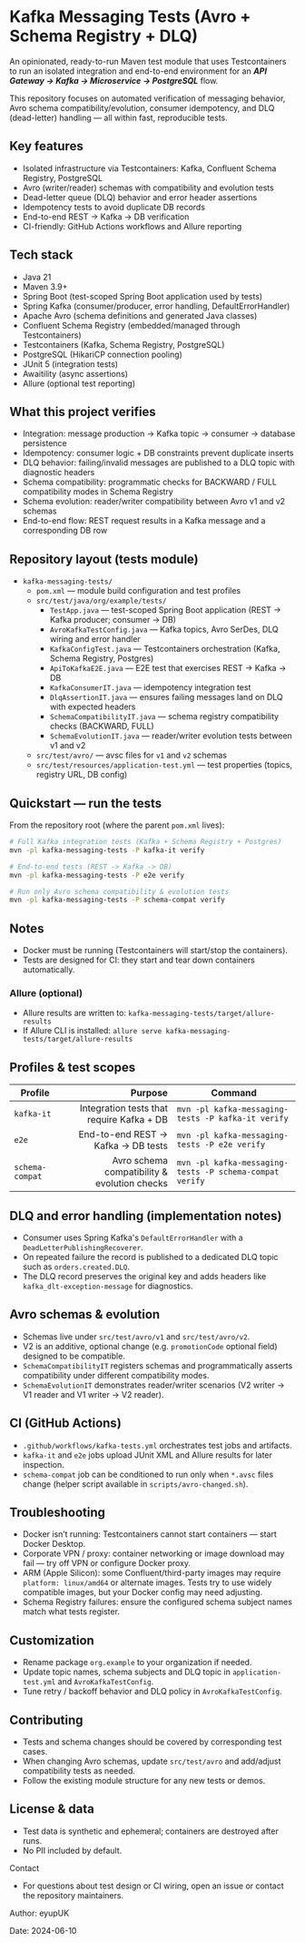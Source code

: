 # Kafka Messaging Tests (Avro + Schema Registry + DLQ)

An opinionated, ready-to-run Maven test module that uses Testcontainers to run an isolated integration and end-to-end environment for an **_API Gateway → Kafka → Microservice → PostgreSQL_** flow.

This repository focuses on automated verification of messaging behavior, Avro schema compatibility/evolution, consumer idempotency, and DLQ (dead-letter) handling — all within fast, reproducible tests.

## Key features
- Isolated infrastructure via Testcontainers: Kafka, Confluent Schema Registry, PostgreSQL
- Avro (writer/reader) schemas with compatibility and evolution tests
- Dead-letter queue (DLQ) behavior and error header assertions
- Idempotency tests to avoid duplicate DB records
- End-to-end REST → Kafka → DB verification
- CI-friendly: GitHub Actions workflows and Allure reporting


## Tech stack
- Java 21
- Maven 3.9+
- Spring Boot (test-scoped Spring Boot application used by tests)
- Spring Kafka (consumer/producer, error handling, DefaultErrorHandler)
- Apache Avro (schema definitions and generated Java classes)
- Confluent Schema Registry (embedded/managed through Testcontainers)
- Testcontainers (Kafka, Schema Registry, PostgreSQL)
- PostgreSQL (HikariCP connection pooling)
- JUnit 5 (integration tests)
- Awaitility (async assertions)
- Allure (optional test reporting)


## What this project verifies
- Integration: message production → Kafka topic → consumer → database persistence
- Idempotency: consumer logic + DB constraints prevent duplicate inserts
- DLQ behavior: failing/invalid messages are published to a DLQ topic with diagnostic headers
- Schema compatibility: programmatic checks for BACKWARD / FULL compatibility modes in Schema Registry
- Schema evolution: reader/writer compatibility between Avro v1 and v2 schemas
- End-to-end flow: REST request results in a Kafka message and a corresponding DB row


## Repository layout (tests module)
- `kafka-messaging-tests/`
  - `pom.xml` — module build configuration and test profiles
  - `src/test/java/org/example/tests/`
    - `TestApp.java` — test-scoped Spring Boot application (REST → Kafka producer; consumer → DB)
    - `AvroKafkaTestConfig.java` — Kafka topics, Avro SerDes, DLQ wiring and error handler
    - `KafkaConfigTest.java` — Testcontainers orchestration (Kafka, Schema Registry, Postgres)
    - `ApiToKafkaE2E.java` — E2E test that exercises REST → Kafka → DB
    - `KafkaConsumerIT.java` — idempotency integration test
    - `DlqAssertionIT.java` — ensures failing messages land on DLQ with expected headers
    - `SchemaCompatibilityIT.java` — schema registry compatibility checks (BACKWARD, FULL)
    - `SchemaEvolutionIT.java` — reader/writer evolution tests between v1 and v2
  - `src/test/avro/` — avsc files for `v1` and `v2` schemas
  - `src/test/resources/application-test.yml` — test properties (topics, registry URL, DB config)


## Quickstart — run the tests

From the repository root (where the parent `pom.xml` lives):

```bash
# Full Kafka integration tests (Kafka + Schema Registry + Postgres)
mvn -pl kafka-messaging-tests -P kafka-it verify

# End-to-end tests (REST -> Kafka -> DB)
mvn -pl kafka-messaging-tests -P e2e verify

# Run only Avro schema compatibility & evolution tests
mvn -pl kafka-messaging-tests -P schema-compat verify
```

## Notes
- Docker must be running (Testcontainers will start/stop the containers).
- Tests are designed for CI: they start and tear down containers automatically.


### Allure (optional)
- Allure results are written to: `kafka-messaging-tests/target/allure-results`
- If Allure CLI is installed: `allure serve kafka-messaging-tests/target/allure-results`


## Profiles & test scopes

| Profile | Purpose | Command |
|---|---:|---|
| `kafka-it` | Integration tests that require Kafka + DB | `mvn -pl kafka-messaging-tests -P kafka-it verify` |
| `e2e` | End-to-end REST → Kafka → DB tests | `mvn -pl kafka-messaging-tests -P e2e verify` |
| `schema-compat` | Avro schema compatibility & evolution checks | `mvn -pl kafka-messaging-tests -P schema-compat verify` |


## DLQ and error handling (implementation notes)
- Consumer uses Spring Kafka's `DefaultErrorHandler` with a `DeadLetterPublishingRecoverer`.
- On repeated failure the record is published to a dedicated DLQ topic such as `orders.created.DLQ`.
- The DLQ record preserves the original key and adds headers like `kafka_dlt-exception-message` for diagnostics.


## Avro schemas & evolution
- Schemas live under `src/test/avro/v1` and `src/test/avro/v2`.
- V2 is an additive, optional change (e.g. `promotionCode` optional field) designed to be compatible.
- `SchemaCompatibilityIT` registers schemas and programmatically asserts compatibility under different compatibility modes.
- `SchemaEvolutionIT` demonstrates reader/writer scenarios (V2 writer → V1 reader and V1 writer → V2 reader).


## CI (GitHub Actions)
- `.github/workflows/kafka-tests.yml` orchestrates test jobs and artifacts.
- `kafka-it` and `e2e` jobs upload JUnit XML and Allure results for later inspection.
- `schema-compat` job can be conditioned to run only when `*.avsc` files change (helper script available in `scripts/avro-changed.sh`).


## Troubleshooting
- Docker isn’t running: Testcontainers cannot start containers — start Docker Desktop.
- Corporate VPN / proxy: container networking or image download may fail — try off VPN or configure Docker proxy.
- ARM (Apple Silicon): some Confluent/third-party images may require `platform: linux/amd64` or alternate images. Tests try to use widely compatible images, but your Docker config may need adjusting.
- Schema Registry failures: ensure the configured schema subject names match what tests register.


## Customization
- Rename package `org.example` to your organization if needed.
- Update topic names, schema subjects and DLQ topic in `application-test.yml` and `AvroKafkaTestConfig`.
- Tune retry / backoff behavior and DLQ policy in `AvroKafkaTestConfig`.


## Contributing
- Tests and schema changes should be covered by corresponding test cases.
- When changing Avro schemas, update `src/test/avro` and add/adjust compatibility tests as needed.
- Follow the existing module structure for any new tests or demos.


## License & data
- Test data is synthetic and ephemeral; containers are destroyed after runs.
- No PII included by default.


Contact
- For questions about test design or CI wiring, open an issue or contact the repository maintainers.


Author: eyupUK

Date: 2024-06-10
